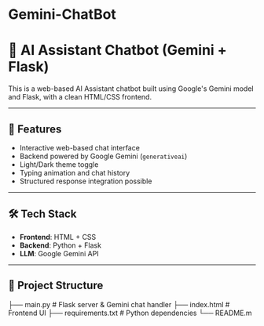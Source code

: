# Gemini-ChatBot

# 🧠 AI Assistant Chatbot (Gemini + Flask)

This is a web-based AI Assistant chatbot built using Google's Gemini model and Flask, with a clean HTML/CSS frontend.

---

## 🚀 Features

- Interactive web-based chat interface
- Backend powered by Google Gemini (`generativeai`)
- Light/Dark theme toggle
- Typing animation and chat history
- Structured response integration possible

---

## 🛠️ Tech Stack

- **Frontend**: HTML + CSS
- **Backend**: Python + Flask
- **LLM**: Google Gemini API

---

## 📂 Project Structure

├── main.py # Flask server & Gemini chat handler
├── index.html # Frontend UI
├── requirements.txt # Python dependencies
└── README.m
